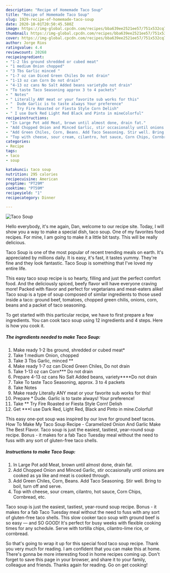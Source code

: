 ```yaml
---
description: "Recipe of Homemade Taco Soup"
title: "Recipe of Homemade Taco Soup"
slug: 1929-recipe-of-homemade-taco-soup
date: 2020-10-01T20:50:45.580Z
image: https://img-global.cpcdn.com/recipes/bba639ee2521ee57/751x532cq70/taco-soup-recipe-main-photo.jpg
thumbnail: https://img-global.cpcdn.com/recipes/bba639ee2521ee57/751x532cq70/taco-soup-recipe-main-photo.jpg
cover: https://img-global.cpcdn.com/recipes/bba639ee2521ee57/751x532cq70/taco-soup-recipe-main-photo.jpg
author: Jorge Rios
ratingvalue: 4.4
reviewcount: 20268
recipeingredient:
- "1-2 lbs ground shredded or cubed meat"
- "1 medium Onion chopped"
- "3 Tbs Garlic minced "
- "1-7 oz can Diced Green Chiles Do not drain"
- "1-13 oz can Corn Do not drain"
- "4-13 oz cans No Salt Added beans varietyDo not drain"
- "To taste Taco Seasoning approx 3 to 4 packets"
- " Notes"
- " Literally ANY meat or your favorite sub works for this"
- "  Dude Garlic is to taste always Your preference"
- "  Try Fire Roasted or Fiesta Style Corn Delish"
- " I use Dark Red Light Red Black and Pinto in mineColorful"
recipeinstructions:
- "In Large Pot add Meat, brown until almost done, drain fat."
- "Add Chopped Onion and Minced Garlic, stir occasionally until onions are cooked as ya like and meat is cooked through."
- "Add Green Chiles, Corn, Beans. Add Taco Seasoning. Stir well. Bring to boil, turn off and serve."
- "Top with cheese, sour cream, cilantro, hot sauce, Corn Chips, Cornbread, etc."
categories:
- Recipe
tags:
- taco
- soup

katakunci: taco soup 
nutrition: 295 calories
recipecuisine: American
preptime: "PT29M"
cooktime: "PT59M"
recipeyield: "1"
recipecategory: Dinner

---
```



![Taco Soup](https://img-global.cpcdn.com/recipes/bba639ee2521ee57/751x532cq70/taco-soup-recipe-main-photo.jpg)

Hello everybody, it's me again, Dan, welcome to our recipe site. Today, I will show you a way to make a special dish, taco soup. One of my favorites food recipes. For mine, I am going to make it a little bit tasty. This will be really delicious.

Taco Soup is one of the most popular of recent trending meals on earth. It's appreciated by millions daily. It is easy, it's fast, it tastes yummy. They're fine and they look fantastic. Taco Soup is something that I've loved my entire life.

This easy taco soup recipe is so hearty, filling and just the perfect comfort food. And the deliciously spiced, beefy flavor will have everyone craving more! Packed with flavor and perfect for vegetarians and meat-eaters alike! Taco soup is a type of soup composed of similar ingredients to those used inside a taco: ground beef, tomatoes, chopped green chilis, onions, corn, beans and a packet of taco seasoning.


To get started with this particular recipe, we have to first prepare a few ingredients. You can cook taco soup using 12 ingredients and 4 steps. Here is how you cook it.

<!--inarticleads1-->

##### The ingredients needed to make Taco Soup:

1. Make ready 1-2 lbs ground, shredded or cubed meat*
1. Take 1 medium Onion, chopped
1. Take 3 Tbs Garlic, minced **
1. Make ready 1-7 oz can Diced Green Chiles, Do not drain
1. Take 1-13 oz can Corn*** Do not drain
1. Prepare 4-13 oz cans No Salt Added beans, variety****Do not drain
1. Take To taste Taco Seasoning, approx. 3 to 4 packets
1. Take  Notes
1. Make ready  Literally ANY meat or your favorite sub works for this!
1. Prepare  * Dude. Garlic is to taste always! Your preference!
1. Take  ** Try Fire Roasted or Fiesta Style Corn! Delish
1. Get  ***I use Dark Red, Light Red, Black and Pinto in mine.Colorful!


This easy one-pot soup was inspired by our love for ground beef tacos. How To Make My Taco Soup Recipe - Caramelized Onion And Garlic Make The Best Flavor. Taco soup is just the easiest, tastiest, year-round soup recipe. Bonus - it makes for a fab Taco Tuesday meal without the need to fuss with any sort of gluten-free taco shells. 

<!--inarticleads2-->

##### Instructions to make Taco Soup:

1. In Large Pot add Meat, brown until almost done, drain fat.
1. Add Chopped Onion and Minced Garlic, stir occasionally until onions are cooked as ya like and meat is cooked through.
1. Add Green Chiles, Corn, Beans. Add Taco Seasoning. Stir well. Bring to boil, turn off and serve.
1. Top with cheese, sour cream, cilantro, hot sauce, Corn Chips, Cornbread, etc.


Taco soup is just the easiest, tastiest, year-round soup recipe. Bonus - it makes for a fab Taco Tuesday meal without the need to fuss with any sort of gluten-free taco shells. This slow cooker taco soup with ground beef is so easy — and SO GOOD! It&#39;s perfect for busy weeks with flexible cooking times for any schedule. Serve with tortilla chips, cilantro-lime rice, or cornbread. 

So that's going to wrap it up for this special food taco soup recipe. Thank you very much for reading. I am confident that you can make this at home. There's gonna be more interesting food in home recipes coming up. Don't forget to save this page in your browser, and share it to your family, colleague and friends. Thanks again for reading. Go on get cooking!
